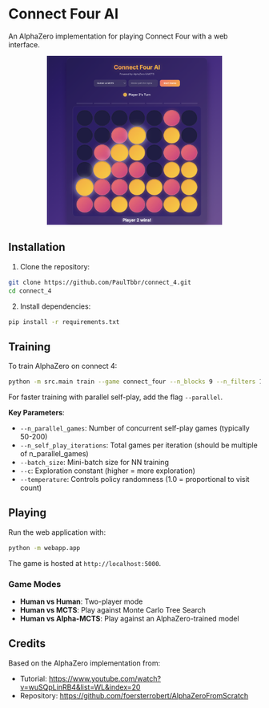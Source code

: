 # Connect Four AI

An AlphaZero implementation for playing Connect Four with a web interface.

<p align="center">
    <img src="assets/image.png" alt="Connect Four AI" width="350"/>
</p>



## Installation

1. Clone the repository:
```bash
git clone https://github.com/PaulTbbr/connect_4.git
cd connect_4
```

2. Install dependencies:
```bash
pip install -r requirements.txt
```

## Training

To train AlphaZero on connect 4:

```bash
python -m src.main train --game connect_four --n_blocks 9 --n_filters 128 --lr 0.001 --weight_decay 0.0001 --c 2 --n_searches 600 --n_iterations 8 --n_self_play_iterations 500 --n_epochs 4 --batch_size 128 --temperature 1.25 --dirichlet_epsilon 0.25 --dirichlet_alpha 0.3 --checkpoints_dir checkpoints/ 
```

For faster training with parallel self-play, add the flag `--parallel`. 

**Key Parameters**:
- `--n_parallel_games`: Number of concurrent self-play games (typically 50-200)
- `--n_self_play_iterations`: Total games per iteration (should be multiple of n_parallel_games)
- `--batch_size`: Mini-batch size for NN training
- `--c`: Exploration constant (higher = more exploration)
- `--temperature`: Controls policy randomness (1.0 = proportional to visit count)

## Playing

Run the web application with:
```bash
python -m webapp.app
```

The game is hosted at `http://localhost:5000`.

### Game Modes

- **Human vs Human**: Two-player mode
- **Human vs MCTS**: Play against Monte Carlo Tree Search
- **Human vs Alpha-MCTS**: Play against an AlphaZero-trained model


## Credits

Based on the AlphaZero implementation from:
- Tutorial: https://www.youtube.com/watch?v=wuSQpLinRB4&list=WL&index=20
- Repository: https://github.com/foersterrobert/AlphaZeroFromScratch

